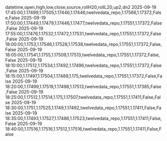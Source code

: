 datetime,open,high,low,close,source,rollH20,rollL20,up2,dn2
2025-09-19 17:45:00,1.17499,1.17505,1.17446,1.17446,twelvedata_repo,1.17566,1.17372,False,False
2025-09-19 17:50:00,1.17449,1.17479,1.17446,1.17477,twelvedata_repo,1.17551,1.17372,False,False
2025-09-19 17:55:00,1.17476,1.17532,1.17472,1.17531,twelvedata_repo,1.17551,1.17372,False,False
2025-09-19 18:00:00,1.1753,1.17546,1.17528,1.17538,twelvedata_repo,1.17551,1.17372,False,False
2025-09-19 18:05:00,1.17541,1.1755,1.17509,1.17513,twelvedata_repo,1.17551,1.17372,False,False
2025-09-19 18:10:00,1.17512,1.17534,1.17492,1.17496,twelvedata_repo,1.17551,1.17372,False,False
2025-09-19 18:15:00,1.17497,1.17504,1.17489,1.175,twelvedata_repo,1.17551,1.17372,False,False
2025-09-19 18:20:00,1.17499,1.17519,1.17498,1.17513,twelvedata_repo,1.17551,1.17385,False,False
2025-09-19 18:25:00,1.17512,1.17514,1.175,1.17507,twelvedata_repo,1.17551,1.17411,False,False
2025-09-19 18:30:00,1.1751,1.17525,1.1749,1.17492,twelvedata_repo,1.17551,1.17411,False,False
2025-09-19 18:35:00,1.17493,1.17527,1.17486,1.17523,twelvedata_repo,1.17551,1.17411,False,False
2025-09-19 18:40:00,1.17516,1.17516,1.17512,1.17516,twelvedata_repo,1.17551,1.17411,False,False
